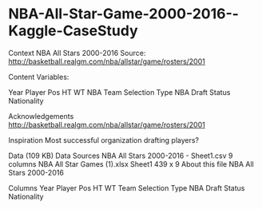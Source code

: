 # NBA-All-Star-Game-2000-2016--Kaggle-CaseStudy


Context
NBA All Stars 2000-2016 Source: http://basketball.realgm.com/nba/allstar/game/rosters/2001

Content
Variables:

Year
Player
Pos
HT
WT
NBA Team
Selection Type
NBA Draft Status
Nationality

Acknowledgements
http://basketball.realgm.com/nba/allstar/game/rosters/2001

Inspiration
Most successful organization drafting players?

Data (109 KB)
Data Sources
NBA All Stars 2000-2016 - Sheet1.csv
9 columns
NBA All Star Games (1).xlsx
Sheet1
439 x 9
About this file
NBA All Stars 2000-2016

Columns
Year
Player
Pos
HT
WT
Team
Selection Type
NBA Draft Status
Nationality

